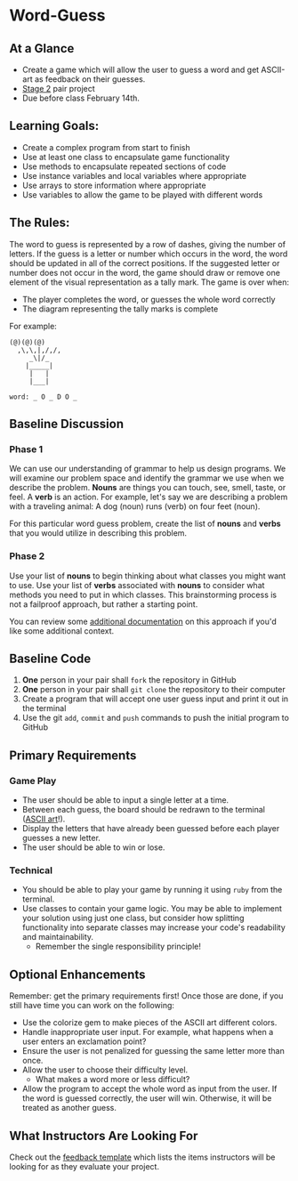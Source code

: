 # Word-Guess

## At a Glance

- Create a game which will allow the user to guess a word and get ASCII-art as feedback on their guesses.
- [Stage 2](https://github.com/Ada-Developers-Academy/pedagogy/blob/master/rule-of-three.md#stage-2) pair project
- Due before class February 14th.

## Learning Goals:
- Create a complex program from start to finish
- Use at least one class to encapsulate game functionality
- Use methods to encapsulate repeated sections of code
- Use instance variables and local variables where appropriate
- Use arrays to store information where appropriate
- Use variables to allow the game to be played with different words

## The Rules:
The word to guess is represented by a row of dashes, giving the number of letters. If the guess is a letter or number which occurs in the word, the word should be updated in all of the correct positions. If the suggested letter or number does not occur in the word, the game should draw or remove one element of the visual representation as a tally mark. The game is over when:
  - The player completes the word, or guesses the whole word correctly
  - The diagram representing the tally marks is complete

For example:
```
(@)(@)(@)  
  ,\,\,|,/,/,
     _\|/_
    |_____|
     |   |
     |___|

word: _ O _ D O _
```

## Baseline Discussion
### Phase 1
We can use our understanding of grammar to help us design programs. We will examine our problem space and identify the grammar we use when we describe the problem. **Nouns** are things you can touch, see, smell, taste, or feel. A **verb** is an action. For example, let's say we are describing a problem with a traveling animal: A dog (noun) runs (verb) on four feet (noun).

For this particular word guess problem, create the list of **nouns** and **verbs** that you would utilize in describing this problem.

### Phase 2
Use your list of **nouns** to begin thinking about what classes you might want to use. Use your list of **verbs** associated with **nouns** to consider what methods you need to put in which classes. This brainstorming process is not a failproof approach, but rather a starting point.

You can review some [additional documentation](https://wbsimms.com/programming-nouns-verbs/) on this approach if you'd like some additional context.

## Baseline Code
1. **One** person in your pair shall `fork` the repository in GitHub
1. **One** person in your pair shall `git clone` the repository to their computer
1. Create a program that will accept one user guess input and print it out in the terminal
1. Use the git `add`, `commit` and `push` commands to push the initial program to GitHub

## Primary Requirements
### Game Play
- The user should be able to input a single letter at a time.
- Between each guess, the board should be redrawn to the terminal ([ASCII art](https://en.wikipedia.org/wiki/ASCII_art)!).
- Display the letters that have already been guessed before each player guesses a new letter.
- The user should be able to win or lose.

### Technical
- You should be able to play your game by running it using `ruby` from the terminal.
- Use classes to contain your game logic. You may be able to implement your solution using just one class, but consider how splitting functionality into separate classes may increase your code's readability and maintainability.
    - Remember the single responsibility principle!

## Optional Enhancements

Remember: get the primary requirements first! Once those are done, if you still have time you can work on the following:

- Use the colorize gem to make pieces of the ASCII art different colors.
- Handle inappropriate user input. For example, what happens when a user enters an exclamation point?
- Ensure the user is not penalized for guessing the same letter more than once.
- Allow the user to choose their difficulty level.
    - What makes a word more or less difficult?
- Allow the program to accept the whole word as input from the user. If the word is guessed correctly, the user will win. Otherwise, it will be treated as another guess.

## What Instructors Are Looking For
Check out the [feedback template](feedback.md) which lists the items instructors will be looking for as they evaluate your project.
